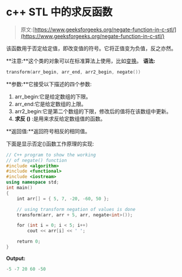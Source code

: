 # c++ STL 中的求反函数

> 原文:[https://www.geeksforgeeks.org/negate-function-in-c-stl/](https://www.geeksforgeeks.org/negate-function-in-c-stl/)

该函数用于否定给定值，即改变值的符号。它将正值变为负值，反之亦然。

**注意:**这个类的对象可以在标准算法上使用，比如[变换](https://www.geeksforgeeks.org/transform-c-stl-perform-operation-elements/)。
**语法:**

```cpp
transform(arr_begin, arr_end, arr2_begin, negate()) 
```

**参数:**它接受以下描述的四个参数:

1.  arr_begin:它是给定数组的下限。
2.  arr_end:它是给定数组的上限。
3.  arr2_begin:它是第二个数组的下限，修改后的值将在该数组中更新。
4.  **求反 <datatype>()</datatype>** :是用来求反给定数组值的函数。

**返回值:**返回符号相反的相同值。

下面是显示否定()函数工作原理的实现:

```cpp
// C++ program to show the working 
// of negate() function
#include <algorithm>
#include <functional>
#include <iostream>
using namespace std;
int main()
{
    int arr[] = { 5, 7, -20, -60, 50 };

    // using transform negation of values is done
    transform(arr, arr + 5, arr, negate<int>());

    for (int i = 0; i < 5; i++)
        cout << arr[i] << ' ';

    return 0;
}
```

**Output:**

```cpp
-5 -7 20 60 -50

```